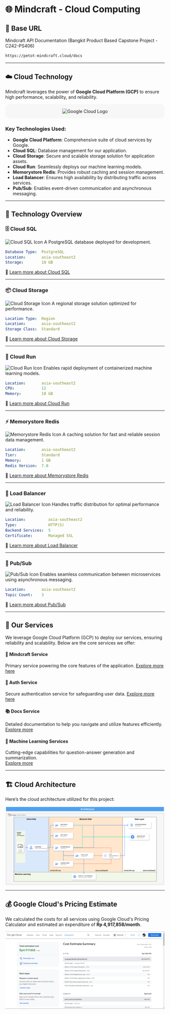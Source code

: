 # 🌐 Mindcraft - Cloud Computing  

## 🌟 Base URL  

Mindcraft API Documentation (Bangkit Product Based Capstone Project - C242-PS406)

```sh
https://petot-mindcraft.cloud/docs
```

---

## ☁️ Cloud Technology  

Mindcraft leverages the power of **Google Cloud Platform (GCP)** to ensure high performance, scalability, and reliability.  

<p align="center" style="background-color: #f7f7f7; padding: 14px; border-radius: 15px;">
  <img src="https://upload.wikimedia.org/wikipedia/commons/5/51/Google_Cloud_logo.svg" alt="Google Cloud Logo" width="250"/>
</p>  

### Key Technologies Used:  
- **Google Cloud Platform**: Comprehensive suite of cloud services by Google.  
- **Cloud SQL**: Database management for our application.  
- **Cloud Storage**: Secure and scalable storage solution for application assets.  
- **Cloud Run**: Seamlessly deploys our machine learning models.  
- **Memorystore Redis**: Provides robust caching and session management.  
- **Load Balancer**: Ensures high availability by distributing traffic across services.  
- **Pub/Sub**: Enables event-driven communication and asynchronous messaging.  

---

## 🔧 Technology Overview  

### 🗄️ Cloud SQL  
<img src="https://k21academy.com/wp-content/uploads/2021/03/cloud-SQL.png" width="120" height="100" alt="Cloud SQL Icon"/>  
A PostgreSQL database deployed for development.  

```yaml
Database Type:  PostgreSQL  
Location:       asia-southeast2  
Storage:        10 GB  
```  
📖 [Learn more about Cloud SQL](https://cloud.google.com/firestore/docs)  

---  

### 📦 Cloud Storage  
<img src="https://symbols.getvecta.com/stencil_4/47_google-cloud-storage.fee263d33a.svg" width="100" height="50" alt="Cloud Storage Icon"/>  
A regional storage solution optimized for performance.  

```yaml
Location Type:  Region  
Location:       asia-southeast2  
Storage Class:  Standard  
```  
📖 [Learn more about Cloud Storage](https://cloud.google.com/storage/docs)  

---  

### 🚀 Cloud Run  
<img src="https://static-00.iconduck.com/assets.00/google-cloud-run-icon-2048x1840-x12dqzzh.png" width="150" height="150" alt="Cloud Run Icon"/>  
Enables rapid deployment of containerized machine learning models.  

```yaml
Location:       asia-southeast2  
CPU:            12  
Memory:         10 GB  
```  
📖 [Learn more about Cloud Run](https://cloud.google.com/run/docs)  

---  

### ⚡ Memorystore Redis  
<img src="https://i0.wp.com/jeromerajan.com/wp-content/uploads/2023/10/Cloud_Memorystore.png?resize=300%2C270&ssl=1" width="150" height="150" alt="Memorystore Redis Icon"/>  
A caching solution for fast and reliable session data management.  

```yaml
Location:       asia-southeast2  
Tier:           Standard  
Memory:         1 GB  
Redis Version:  7.0  
```  
📖 [Learn more about Memorystore Redis](https://cloud.google.com/memorystore/docs/redis)  

---  

### 🔗 Load Balancer  
<img src="https://miro.medium.com/v2/resize:fit:614/1*u95QsM2JaE-wqYQkJ7Cs4w.png" width="150" height="150" alt="Load Balancer Icon"/>  
Handles traffic distribution for optimal performance and reliability.  

```yaml
Location:          asia-southeast2  
Type:              HTTP(S)  
Backend Services:  5  
Certificate:       Managed SSL  
```  
📖 [Learn more about Load Balancer](https://cloud.google.com/load-balancing/docs)  

---  

### 📡 Pub/Sub  
<img src="https://cdnlogo.com/logos/g/76/google-cloud-pub-sub.svg" width="150" height="150" alt="Pub/Sub Icon"/>  
Enables seamless communication between microservices using asynchronous messaging.  

```yaml
Location:       asia-southeast2  
Topic Count:    3
```  
📖 [Learn more about Pub/Sub](https://cloud.google.com/pubsub/docs)  

---

## 🌟 Our Services  

We leverage Google Cloud Platform (GCP) to deploy our services, ensuring reliability and scalability. Below are the core services we offer:  

#### 🧠 Mindcraft Service  
Primary service powering the core features of the application. [Explore more here](https://github.com/The-Petot/Cloud-Computing/tree/mindcraft-service)  

#### 🔐 Auth Service  
Secure authentication service for safeguarding user data. [Explore more here](https://github.com/The-Petot/Cloud-Computing/tree/auth-service)  

#### 📚 Docs Service  
Detailed documentation to help you navigate and utilize features efficiently.  
[Explore more](https://github.com/The-Petot/Cloud-Computing/tree/mindcraft-service/docs)  

#### 🤖 Machine Learning Services  
Cutting-edge capabilities for question-answer generation and summarization.  
[Explore more](https://github.com/The-Petot/Machine-Learning?tab=readme-ov-file#question-answer-generate)  

---

## 🏗️ Cloud Architecture  

Here’s the cloud architecture utilized for this project:  
<p align="center">
  <img src="https://raw.githubusercontent.com/Aku-Mars/gambar/refs/heads/main/Cloud%20Architecture.png" alt="Cloud Architecture"/>
</p>  

---

## 💰 Google Cloud's Pricing Estimate  

We calculated the costs for all services using Google Cloud's Pricing Calculator and estimated an expenditure of **Rp 4,917,858/month**.  

<p align="center">
  <img src="https://raw.githubusercontent.com/Aku-Mars/gambar/refs/heads/main/GCPC.png" alt="GCP Pricing Calculator"/>
</p>  
